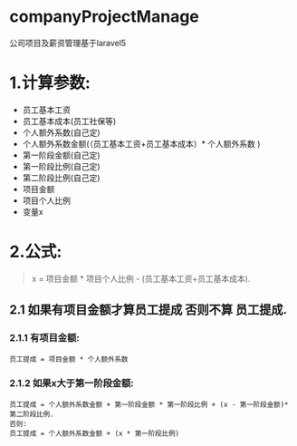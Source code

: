 # companyProjectManage
公司项目及薪资管理基于laravel5

# 1.计算参数:  

* 员工基本工资
* 员工基本成本(员工社保等)
* 个人额外系数(自己定)
* 个人额外系数金额(（员工基本工资+员工基本成本）* 个人额外系数 )
* 第一阶段金额(自己定)
* 第一阶段比例(自己定)
* 第二阶段比例(自己定)
* 项目金额
* 项目个人比例
* 变量x

# 2.公式:  

> x = 项目金额 * 项目个人比例 - (员工基本工资+员工基本成本). 

## 2.1 如果有项目金额才算员工提成 否则不算 员工提成. 

### 2.1.1 有项目金额:
	员工提成 = 项目金额 * 个人额外系数
### 2.1.2 如果x大于第一阶段金额:
	员工提成 = 个人额外系数金额 + 第一阶段金额 * 第一阶段比例 + (x - 第一阶段金额)*第二阶段比例. 
	否则:  
	员工提成 = 个人额外系数金额 + (x * 第一阶段比例)
